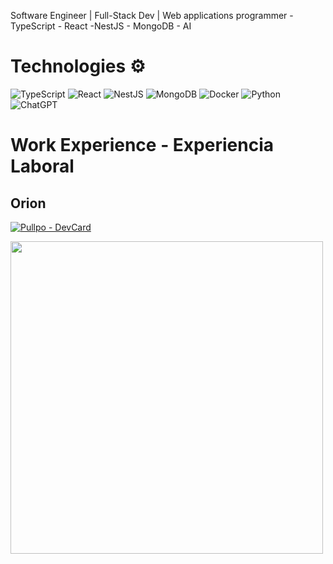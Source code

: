 Software Engineer | Full-Stack Dev | Web applications programmer - TypeScript - React -NestJS - MongoDB - AI

# Technologies ⚙️

![TypeScript](https://img.shields.io/badge/TypeScript-3178C6?style=for-the-badge&logo=typescript&logoColor=white)
![React](https://img.shields.io/badge/React-20232A?style=for-the-badge&logo=react&logoColor=61DAFB)
![NestJS](https://img.shields.io/badge/NestJS-E0234E?style=for-the-badge&logo=nestjs&logoColor=white)
![MongoDB](https://img.shields.io/badge/MongoDB-4EA94B?style=for-the-badge&logo=mongodb&logoColor=white)
![Docker](https://img.shields.io/badge/Docker-2496ED?style=for-the-badge&logo=docker&logoColor=white)
![Python](https://img.shields.io/badge/Python-3776AB?style=for-the-badge&logo=python&logoColor=white)
![ChatGPT](https://img.shields.io/badge/chatGPT-74aa9c?style=for-the-badge&logo=openai&logoColor=white)

# Work Experience - Experiencia Laboral

## Orion



[![Pullpo - DevCard](https://devcard.pullpo.io/api?user_id=d25326kjmkns73fhca60&team_id=cq1bsrinh2cc73e5dr10&custom_title=EliasPizarroOrion%20%40%20Orion&custom_subtitle=Developer&show_icons=true&disable_animations=false&title_color=0040ff&text_color=&icon_color=&ring_color=&bg_color=d0edfb&image_url=https%3A%2F%2Favatars.githubusercontent.com%2Fu%2F110100065%3Fv%3D4)](https://pullpo.io/products/devcard)

<div align="left">
  <img src="http://github-readme-streak-stats.herokuapp.com?user=EliasPizarroOrion&theme=microsoft-dark&hide_border=true" width="500" />
</div>


<!--
  <img src="https://github-readme-stats.vercel.app/api/top-langs/?username=EliasPizarroOrion&layout=compact&theme=chartreuse-dark&hide_border=true&langs_count=6" width="360"/>

  
<a href="https://git.io/streak-stats"><img src="http://github-readme-streak-stats.herokuapp.com?user=EliasPizarroOrion&theme=microsoft-dark" alt="GitHub Streak" /></a>
[![Pullpo - DevCard](https://devcard.pullpo.io/api?user_id=d25326kjmkns73fhca60&team_id=cq1bsrinh2cc73e5dr10&custom_title=EliasPizarroOrion%20%40%20Orion&custom_subtitle=Developer&show_icons=false&disable_animations=true&title_color=0040ff&text_color=&icon_color=&ring_color=&bg_color=ffffff00&image_url=https%3A%2F%2Favatars.githubusercontent.com%2Fu%2F110100065%3Fv%3D4)](https://pullpo.io/products/devcard)

**elias260800/elias260800** is a ✨ _special_ ✨ repository because its `README.md` (this file) appears on your GitHub profile.

Here are some ideas to get you started:

- 🔭 I’m currently working on ...
- 🌱 I’m currently learning ...
- 👯 I’m looking to collaborate on ...
- 🤔 I’m looking for help with ...
- 💬 Ask me about ...
- 📫 How to reach me: ...
- 😄 Pronouns: ...
- ⚡ Fun fact: ...
-->
